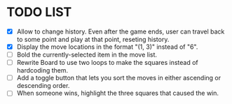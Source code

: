 # TODO LIST
- [x] Allow to change history. Even after the game ends, user can travel back to some point and play at that point, reseting history.
- [x] Display the move locations in the format "(1, 3)" instead of "6".
- [ ] Bold the currently-selected item in the move list.
- [ ] Rewrite Board to use two loops to make the squares instead of hardcoding them.
- [ ] Add a toggle button that lets you sort the moves in either ascending or descending order.
- [ ] When someone wins, highlight the three squares that caused the win.
